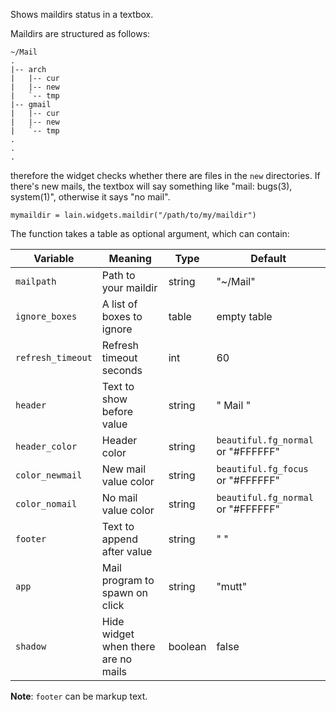 Shows maildirs status in a textbox.

Maildirs are structured as follows:

	~/Mail
	.
	|-- arch
	|   |-- cur
	|   |-- new
	|   `-- tmp
	|-- gmail
	|   |-- cur
	|   |-- new
	|   `-- tmp
	.
	.
	.

therefore the widget checks whether there are files in the `new` directories.
If there's new mails, the textbox will say something like "mail: bugs(3), system(1)", otherwise it says
"no mail".

	mymaildir = lain.widgets.maildir("/path/to/my/maildir")

The function takes a table as optional argument, which can contain:

Variable | Meaning | Type | Default
--- | --- | --- | ---
`mailpath` | Path to your maildir | string | "~/Mail"
`ignore_boxes` | A list of boxes to ignore | table | empty table
`refresh_timeout` | Refresh timeout seconds | int | 60
`header` | Text to show before value | string | " Mail "
`header_color` | Header color | string | `beautiful.fg_normal` or "#FFFFFF"
`color_newmail` | New mail value color | string | `beautiful.fg_focus` or "#FFFFFF"
`color_nomail` | No mail value color | string | `beautiful.fg_normal` or "#FFFFFF"
`footer` | Text to append after value | string | " "
`app` | Mail program to spawn on click | string | "mutt"| boolean | false
`shadow` | Hide widget when there are no mails | boolean | false

**Note**: `footer` can be markup text.